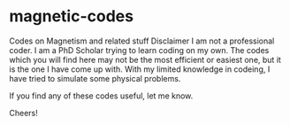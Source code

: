 # magnetic-codes
Codes on Magnetism and related stuff
Disclaimer
I am not a professional coder. I am a PhD Scholar trying to learn coding on my own. The codes which you will find here may not be
the most efficient or easiest one, but it is the one I have come up with. With my limited knowledge in codeing, I have tried to
simulate some physical problems.

If you find any of these codes useful, let me know. 

Cheers!
